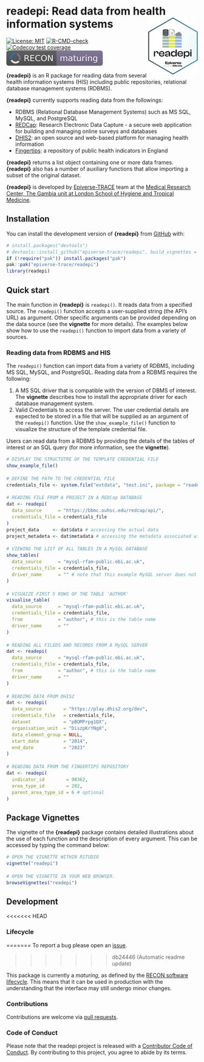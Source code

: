 
<!-- README.md is generated from README.Rmd. Please edit that file. -->
<!-- The code to render this README is stored in .github/workflows/render-readme.yaml -->
<!-- Variables marked with double curly braces will be transformed beforehand: -->
<!-- `packagename` is extracted from the DESCRIPTION file -->
<!-- `gh_repo` is extracted via a special environment variable in GitHub Actions -->

# readepi: Read data from health information systems <img src="man/figures/logo.png" align="right" width="130"/>

<!-- badges: start -->

[![License:
MIT](https://img.shields.io/badge/License-MIT-yellow.svg)](https://opensource.org/licenses/MIT)
[![R-CMD-check](https://github.com/epiverse-trace/readepi/actions/workflows/R-CMD-check.yaml/badge.svg)](https://github.com/epiverse-trace/readepi/actions/workflows/R-CMD-check.yaml)
[![Codecov test
coverage](https://codecov.io/gh/epiverse-trace/readepi/branch/main/graph/badge.svg)](https://app.codecov.io/gh/epiverse-trace/readepi?branch=main)
[![lifecycle-concept](https://raw.githubusercontent.com/reconverse/reconverse.github.io/master/images/badge-maturing.svg)](https://www.reconverse.org/lifecycle.html#concept)
<!-- badges: end -->

**{readepi}** is an R package for reading data from several health
information systems (HIS) including public repositories, relational
database management systems (RDBMS).

**{readepi}** currently supports reading data from the followings:

- RDBMS (Relational Database Management Systems) such as MS SQL, MySQL,
  and PostgreSQL 
- [REDCap](https://projectredcap.org/software/): Research Electronic
  Data Capture - a secure web application for building and managing
  online surveys and databases  
- [DHIS2](https://dhis2.org/about/): an open source and web-based
  platform for managing health information  
- [Fingertips](https://fingertips.phe.org.uk/): a repository of public
  health indicators in England

**{readepi}** returns a list object containing one or more data frames.
**{readepi}** also has a number of auxiliary functions that allow
importing a subset of the original dataset.

**{readepi}** is developed by
[Epiverse-TRACE](https://data.org/initiatives/epiverse/) team at the
[Medical Research Center, The Gambia unit at London School of Hygiene
and Tropical
Medicine](https://www.lshtm.ac.uk/research/units/mrc-gambia).

## Installation

You can install the development version of **{readepi}** from
[GitHub](https://github.com/) with:

``` r
# install.packages("devtools")
# devtools::install_github("epiverse-trace/readepi", build_vignettes = TRUE)
if (!require("pak")) install.packages("pak")
pak::pak("epiverse-trace/readepi")
library(readepi)
```

## Quick start

The main function in **{readepi}** is `readepi()`. It reads data from a
specified source. The `readepi()` function accepts a user-supplied
string (the API’s URL) as argument. Other specific arguments can be
provided depending on the data source (see the **vignette** for more
details). The examples below show how to use the `readepi()` function to
import data from a variety of sources.

### Reading data from RDBMS and HIS

The `readepi()` function can import data from a variety of RDBMS,
including MS SQL, MySQL, and PostgreSQL. Reading data from a RDBMS
requires the following:

1.  A MS SQL driver that is compatible with the version of DBMS of
    interest. The **vignette** describes how to install the appropriate
    driver for each database management system.  
2.  Valid Credentials to access the server. The user credential details
    are expected to be stored in a file that will be supplied as an
    argument of the `readepi()` function. Use the `show_example_file()`
    function to visualize the structure of the template credential file.

Users can read data from a RDBMS by providing the details of the tables
of interest or an SQL query (for more information, see the
**vignette**).

``` r
# DISPLAY THE STRUCTUTRE OF THE TEMPLATE CREDENTIAL FILE
show_example_file()

# DEFINE THE PATH TO THE CREDENTIAL FILE
credentials_file <- system.file("extdata", "test.ini", package = "readepi")

# READING FILE FROM A PROJECT IN A REDCap DATABASE
dat <- readepi(
  data_source      = "https://bbmc.ouhsc.edu/redcap/api/",
  credentials_file = credentials_file
)
project_data     <- dat$data # accessing the actual data
project_metadeta <- dat$metadata # accessing the metadata associated with project

# VIEWING THE LIST OF ALL TABLES IN A MySQL DATABASE
show_tables(
  data_source      = "mysql-rfam-public.ebi.ac.uk",
  credentials_file = credentials_file,
  driver_name      = "" # note that this example MySQL server does not require a driver
)

# VISUAIZE FIRST 5 ROWS OF THE TABLE 'AUTHOR'
visualise_table(
  data_source      = "mysql-rfam-public.ebi.ac.uk",
  credentials_file = credentials_file,
  from             = "author", # this is the table name
  driver_name      = ""
)

# READING ALL FILEDS AND RECORDS FROM A MySQL SERVER
dat <- readepi(
  data_source      = "mysql-rfam-public.ebi.ac.uk",
  credentials_file = credentials_file,
  from             = "author", # this is the table name
  driver_name      = ""
)

# READING DATA FROM DHIS2
dat <- readepi(
  data_source        = "https://play.dhis2.org/dev",
  credentials_file   = credentials_file,
  dataset            = "pBOMPrpg1QX",
  organisation_unit  = "DiszpKrYNg8",
  data_element_group = NULL,
  start_date         = "2014",
  end_date           = "2023"
)

# READING DATA FROM THE FINGERTIPS REPOSITORY
dat <- readepi(
  indicator_id        = 90362,
  area_type_id        = 202,
  parent_area_type_id = 6 # optional
)
```

## Package Vignettes

The vignette of the **{readepi}** package contains detailed
illustrations about the use of each function and the description of
every argument. This can be accessed by typing the command below:

``` r
# OPEN THE VIGNETTE WITHIN RSTUDIO
vignette("readepi")

# OPEN THE VIGNETTE IN YOUR WEB BROWSER.
browseVignettes("readepi")
```

## Development

<<<<<<< HEAD
### Lifecycle
=======
To report a bug please open an
[issue](https://github.com/epiverse-trace/readepi/issues/new/choose).
>>>>>>> db24446 (Automatic readme update)

This package is currently a *maturing*, as defined by the [RECON
software lifecycle](https://www.reconverse.org/lifecycle.html). This
means that it can be used in production with the understanding that the
interface may still undergo minor changes.

### Contributions

Contributions are welcome via [pull
requests](https://github.com/epiverse-trace/readepi/pulls).

### Code of Conduct

Please note that the readepi project is released with a [Contributor
Code of
Conduct](https://github.com/epiverse-trace/.github/blob/main/CODE_OF_CONDUCT.md).
By contributing to this project, you agree to abide by its terms.
